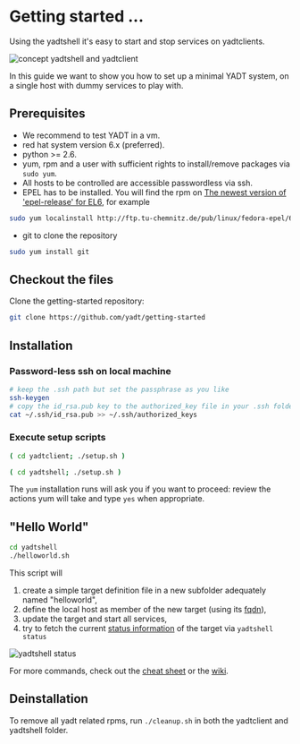 # Getting started ...

Using the yadtshell it's easy to start and stop services on yadtclients.

![concept yadtshell and yadtclient](https://raw.github.com/yadt/getting-started/master/images/yadtshell_to_yadtclient.png)

In this guide we want to show you how to set up a minimal YADT system, on a single host with dummy services to play with.

## Prerequisites
* We recommend to test YADT in a vm.
* red hat system version 6.x (preferred).
* python >= 2.6.
* yum, rpm and a user with sufficient rights to install/remove packages via `sudo yum`.
* All hosts to be controlled are accessible passwordless via ssh.
* EPEL has to be installed. You will find the rpm on [The newest version of 'epel-release' for EL6](http://download.fedoraproject.org/pub/epel/6/i386/repoview/epel-release.html), for example

```bash
sudo yum localinstall http://ftp.tu-chemnitz.de/pub/linux/fedora-epel/6/i386/epel-release-6-7.noarch.rpm
```

* git to clone the repository

```bash
sudo yum install git
```

## Checkout the files

Clone the getting-started repository:

```bash
git clone https://github.com/yadt/getting-started
```

## Installation

### Password-less ssh on local machine
```bash
# keep the .ssh path but set the passphrase as you like
ssh-keygen
# copy the id_rsa.pub key to the authorized_key file in your .ssh folder (home directory)
cat ~/.ssh/id_rsa.pub >> ~/.ssh/authorized_keys
```

### Execute setup scripts

```bash
( cd yadtclient; ./setup.sh )

( cd yadtshell; ./setup.sh )
```

The `yum` installation runs will ask you if you want to proceed:
review the actions yum will take and type `yes` when appropriate.


## "Hello World"

```bash
cd yadtshell
./helloworld.sh
```

This script will

1. create a simple target definition file in a new subfolder adequately named "helloworld",
2. define the local host as member of the new target (using its [fqdn](http://en.wikipedia.org/wiki/Fully_qualified_domain_name)), 
3. update the target and start all services,
4. try to fetch the current [status information](https://github.com/yadt/yadtshell/wiki/Status-Information) of the target via `yadtshell status` 

![yadtshell status](https://raw.github.com/yadt/getting-started/master/images/yadtshell_status.png)

For more commands, check out the [cheat sheet](https://github.com/yadt/cheatsheet/downloads) or the [wiki](https://github.com/yadt/yadtshell/wiki).

## Deinstallation
To remove all yadt related rpms, run `./cleanup.sh` in both the yadtclient and yadtshell folder.